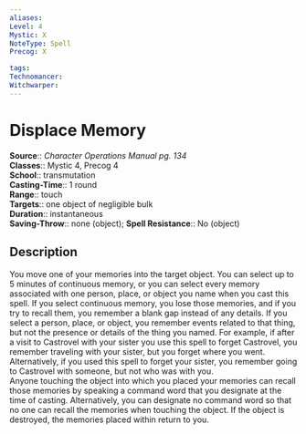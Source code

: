```yaml
---
aliases: 
Level: 4
Mystic: X
NoteType: Spell
Precog: X

tags: 
Technomancer: 
Witchwarper: 
---
```


# Displace Memory

**Source**:: _Character Operations Manual pg. 134_  
**Classes**:: Mystic 4, Precog 4  
**School**:: transmutation  
**Casting-Time**:: 1 round  
**Range**:: touch  
**Targets**:: one object of negligible bulk  
**Duration**:: instantaneous  
**Saving-Throw**:: none (object);
**Spell Resistance**:: No (object)

## Description

You move one of your memories into the target object. You can select up to 5 minutes of continuous memory, or you can select every memory associated with one person, place, or object you name when you cast this spell. If you select continuous memory, you lose those memories, and if you try to recall them, you remember a blank gap instead of any details. If you select a person, place, or object, you remember events related to that thing, but not the presence or details of the thing you named. For example, if after a visit to Castrovel with your sister you use this spell to forget Castrovel, you remember traveling with your sister, but you forget where you went. Alternatively, if you used this spell to forget your sister, you remember going to Castrovel with someone, but not who was with you.  
Anyone touching the object into which you placed your memories can recall those memories by speaking a command word that you designate at the time of casting. Alternatively, you can designate no command word so that no one can recall the memories when touching the object. If the object is destroyed, the memories placed within return to you.
